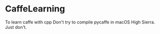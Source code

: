 # CaffeLearning
To learn caffe with cpp
Don't try to compile pycaffe in macOS High Sierra.
Just don't.